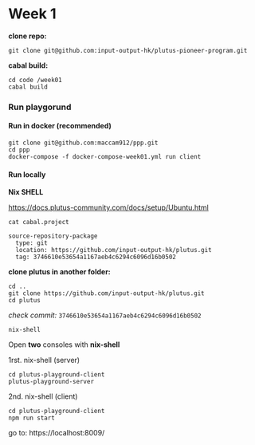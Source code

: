 # Week 1

**clone repo:**

```
git clone git@github.com:input-output-hk/plutus-pioneer-program.git
```

**cabal build:**

```
cd code /week01
cabal build
```

### Run playgorund

#### Run in docker (recommended)

```
git clone git@github.com:maccam912/ppp.git
cd ppp
docker-compose -f docker-compose-week01.yml run client
```

#### Run locally

**Nix SHELL**

https://docs.plutus-community.com/docs/setup/Ubuntu.html

```
cat cabal.project
```

```
source-repository-package
  type: git
  location: https://github.com/input-output-hk/plutus.git
  tag: 3746610e53654a1167aeb4c6294c6096d16b0502
```

**clone plutus in another folder:**

```
cd ..
git clone https://github.com/input-output-hk/plutus.git
cd plutus
```

_check commit:_ `3746610e53654a1167aeb4c6294c6096d16b0502`

```
nix-shell
```

Open **two** consoles with **nix-shell**

1rst. nix-shell (server)

```
cd plutus-playground-client
plutus-playground-server
```

2nd. nix-shell (client)

```
cd plutus-playground-client
npm run start
```

go to: https://localhost:8009/
